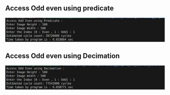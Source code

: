 ## Access Odd even using predicate
![alt text](image-9.png)
## Access Odd even using Decimation
![alt text](image-10.png)